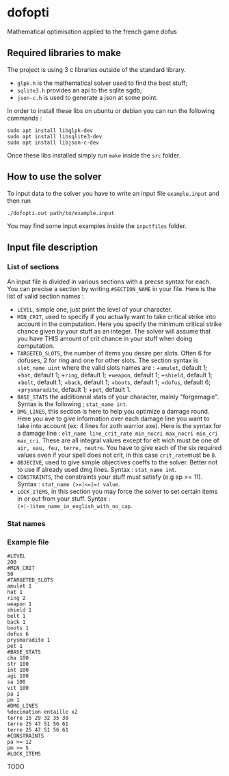 # dofopti
Mathematical optimisation applied to the french game dofus

## Required libraries to make

The project is using 3 c libraries outside of the standard library.
- `glpk.h` is the mathematical solver used to find the best stuff;
- `sqlite3.h` provides an api to the sqlite sgdb;
- `json-c.h` is used to generate a json at some point.

In order to install these libs on ubuntu or debian you can run
the following commands :
```
sudo apt install libglpk-dev
sudo apt install libsqlite3-dev
sudo apt install libjson-c-dev
```

Once these libs installed simply run `make` inside the `src` folder.

## How to use the solver 

To input data to the solver you have to write an input file `example.input` and then run
```
./dofopti.out path/to/example.input
```

You may find some input examples inside the `inputfiles` folder.

## Input file description

### List of sections

An input file is divided in various sections with a precse syntax for each.
You can precise a section by writing `#SECTION_NAME` in your file.
Here is the list of valid section names :
- `LEVEL`, simple one, just print the level of your character.
- `MIN_CRIT`, used to specify if you actually want to take critical strike into account in the computation. Here you specify the minimum critical strike chance given by your stuff as an integer. The solver will assume that you have THIS amount of crit chance in your stuff when doing computation.
- `TARGETED_SLOTS`, the number of items you desire per slots. Often 6 for dofuses, 2 for ring and one for other slots. The section syntax is `slot_name uint` where the valid slots names are :
    +`amulet`, default 1;
    +`hat`, default 1;
    +`ring`, default 1;
    +`weapon`, default 1;
    +`shield`, default 1;
    +`belt`, default 1;
    +`back`, default 1;
    +`boots`, default 1;
    +`dofus`, default 6;
    +`prysmaradite`, default 1;
    +`pet`, default 1.
- `BASE_STATS` the additionnal stats of your character, mainly "forgemagie". Syntax is the following ; `stat_name int`.
- `DMG_LINES`, this section is here to help you optimize a damage round. Here you ave to give information over each damage line you want to take into account (ex: 4 lines for zoth warrior axe). Here is the syntax for a damage line : `elt_name line_crit_rate min_nocri max_nocri min_cri max_cri`. These are all integral values except for elt wich must be one of `air, eau, feu, terre, neutre`. You have to give each of the six required values even if your spell does not crit, in this case `crit_rate`must be `0`.
- `OBJECIVE`, used to give simple objectives coeffs to the solver. Better not to use if already used dmg lines. Syntax : `stat_name int`.
- `CONSTRAINTS`, the constraints your stuff must satisfy (e.g ap >= 11). Syntax : `stat_name (>=|<=|=) value`.
- `LOCK_ITEMS`, in this section you may force the solver to set certain items in or out from your stuff. Syntax : `(+|-)item_name_in_english_with_no_cap`.

### Stat names

### Example file 

```
#LEVEL
200
#MIN_CRIT
50
#TARGETED_SLOTS
amulet 1
hat 1
ring 2
weapon 1
shield 1
belt 1
back 1
boots 1
dofus 6
prysmaradite 1
pet 1
#BASE_STATS
cha 100
str 100
int 100
agi 100
sa 100
vit 100
pa 1
pm 1
#DMG_LINES
%decimation entaille x2
terre 15 29 32 35 38
terre 25 47 51 56 61
terre 25 47 51 56 61
#CONSTRAINTS
pa >= 12
pm >= 5
#LOCK_ITEMS
```

TODO
